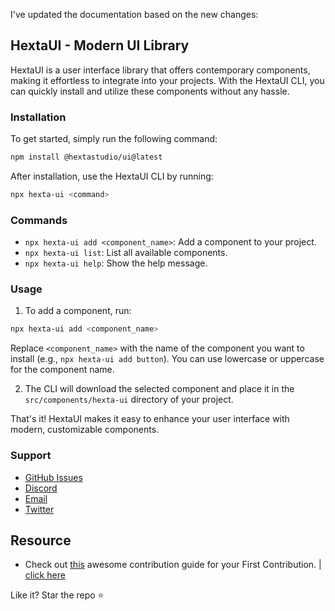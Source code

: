 I've updated the documentation based on the new changes:

## HextaUI - Modern UI Library

HextaUI is a user interface library that offers contemporary components, making it effortless to integrate into your projects. With the HextaUI CLI, you can quickly install and utilize these components without any hassle.

### Installation

To get started, simply run the following command:

```bash
npm install @hextastudio/ui@latest
```

After installation, use the HextaUI CLI by running:

```bash
npx hexta-ui <command>
```

### Commands

- `npx hexta-ui add <component_name>`: Add a component to your project.
- `npx hexta-ui list`: List all available components.
- `npx hexta-ui help`: Show the help message.

### Usage

1. To add a component, run:

```bash
npx hexta-ui add <component_name>
```

Replace `<component_name>` with the name of the component you want to install (e.g., `npx hexta-ui add button`). You can use lowercase or uppercase for the component name.

2. The CLI will download the selected component and place it in the `src/components/hexta-ui` directory of your project.

That's it! HextaUI makes it easy to enhance your user interface with modern, customizable components.

### Support

- [GitHub Issues](https://github.com/HextaStudio/HextaUI/issues)
- [Discord](https://dsc.gg/hextastudio)
- [Email](mailto:hi@hextastudio.in)
- [Twitter](https://twitter.com/preetsuthar17)

## Resource

- Check out [this](https://github.com/firstcontributions/first-contributions) awesome contribution guide for your First Contribution. | [click here](https://github.com/firstcontributions/first-contributions)

Like it? Star the repo ⭐
